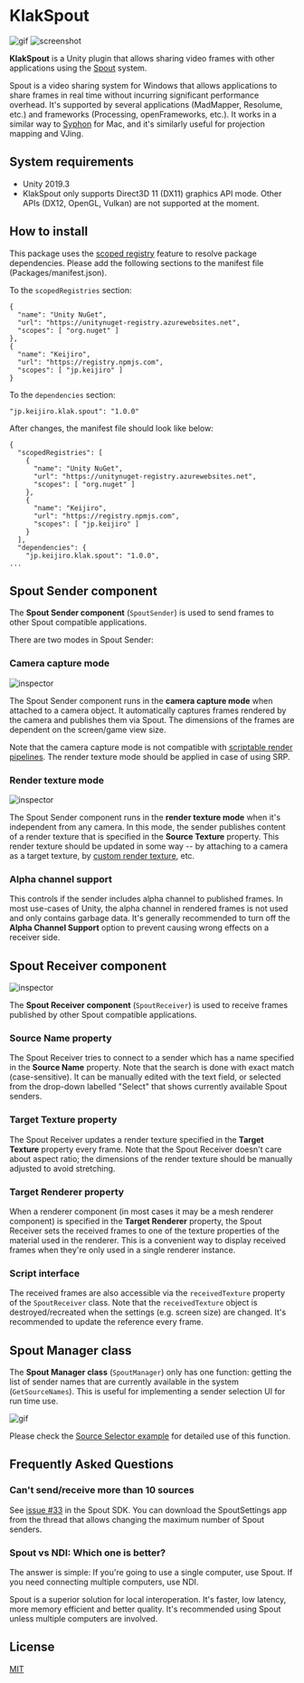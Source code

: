 KlakSpout
=========

![gif](http://i.imgur.com/LxjjcrY.gif)
![screenshot](https://i.imgur.com/8ywrjLB.png)

**KlakSpout** is a Unity plugin that allows sharing video frames with other
applications using the [Spout] system.

[Spout]: http://spout.zeal.co/

Spout is a video sharing system for Windows that allows applications to share
frames in real time without incurring significant performance overhead. It's
supported by several applications (MadMapper, Resolume, etc.) and frameworks
(Processing, openFrameworks, etc.). It works in a similar way to [Syphon] for
Mac, and it's similarly useful for projection mapping and VJing.

[Syphon]: http://syphon.v002.info/

System requirements
-------------------

- Unity 2019.3
- KlakSpout only supports Direct3D 11 (DX11) graphics API mode. Other APIs
  (DX12, OpenGL, Vulkan) are not supported at the moment.

How to install
--------------

This package uses the [scoped registry] feature to resolve package dependencies.
Please add the following sections to the manifest file (Packages/manifest.json).

[scoped registry]: https://docs.unity3d.com/Manual/upm-scoped.html

To the `scopedRegistries` section:

```
{
  "name": "Unity NuGet",
  "url": "https://unitynuget-registry.azurewebsites.net",
  "scopes": [ "org.nuget" ]
},
{
  "name": "Keijiro",
  "url": "https://registry.npmjs.com",
  "scopes": [ "jp.keijiro" ]
}
```

To the `dependencies` section:

```
"jp.keijiro.klak.spout": "1.0.0"
```

After changes, the manifest file should look like below:

```
{
  "scopedRegistries": [
    {
      "name": "Unity NuGet",
      "url": "https://unitynuget-registry.azurewebsites.net",
      "scopes": [ "org.nuget" ]
    },
    {
      "name": "Keijiro",
      "url": "https://registry.npmjs.com",
      "scopes": [ "jp.keijiro" ]
    }
  ],
  "dependencies": {
    "jp.keijiro.klak.spout": "1.0.0",
...
```

Spout Sender component
----------------------

The **Spout Sender component** (`SpoutSender`) is used to send frames to other
Spout compatible applications.

There are two modes in Spout Sender:

### Camera capture mode

![inspector](https://i.imgur.com/2QL6G8P.png)

The Spout Sender component runs in the **camera capture mode** when attached to
a camera object. It automatically captures frames rendered by the camera and
publishes them via Spout. The dimensions of the frames are dependent on the
screen/game view size.

Note that the camera capture mode is not compatible with [scriptable render
pipelines]. The render texture mode should be applied in case of using SRP.

[scriptable render pipelines]: https://docs.unity3d.com/Manual/ScriptableRenderPipeline.html

### Render texture mode

![inspector](https://i.imgur.com/ZnqC6jr.png)

The Spout Sender component runs in the **render texture mode** when it's
independent from any camera. In this mode, the sender publishes content of a
render texture that is specified in the **Source Texture** property. This
render texture should be updated in some way -- by attaching to a camera as a
target texture, by [custom render texture], etc.

[render texture]: https://docs.unity3d.com/Manual/class-RenderTexture.html
[custom render texture]: https://docs.unity3d.com/Manual/CustomRenderTextures.html

### Alpha channel support

This controls if the sender includes alpha channel to published frames. In most
use-cases of Unity, the alpha channel in rendered frames is not used and only
contains garbage data. It's generally recommended to turn off the **Alpha
Channel Support** option to prevent causing wrong effects on a receiver side.

Spout Receiver component
------------------------

![inspector](https://i.imgur.com/C3O1RDy.png)

The **Spout Receiver component** (`SpoutReceiver`) is used to receive frames
published by other Spout compatible applications.

### Source Name property

The Spout Receiver tries to connect to a sender which has a name specified in
the **Source Name** property. Note that the search is done with exact match
(case-sensitive). It can be manually edited with the text field, or selected
from the drop-down labelled "Select" that shows currently available Spout
senders.

### Target Texture property

The Spout Receiver updates a render texture specified in the **Target Texture**
property every frame. Note that the Spout Receiver doesn't care about aspect
ratio; the dimensions of the render texture should be manually adjusted to
avoid stretching.

### Target Renderer property

When a renderer component (in most cases it may be a mesh renderer component)
is specified in the **Target Renderer** property, the Spout Receiver sets the
received frames to one of the texture properties of the material used in the
renderer. This is a convenient way to display received frames when they're only
used in a single renderer instance.

### Script interface

The received frames are also accessible via the `receivedTexture` property of
the `SpoutReceiver` class. Note that the `receivedTexture` object is
destroyed/recreated when the settings (e.g. screen size) are changed. It's
recommended to update the reference every frame.

Spout Manager class
-------------------

The **Spout Manager class** (`SpoutManager`) only has one function: getting the
list of sender names that are currently available in the system
(`GetSourceNames`). This is useful for implementing a sender selection UI
for run time use.

![gif](https://i.imgur.com/C4XUzLk.gif)

Please check the [Source Selector example] for detailed use of this function.

[Source Selector example]: Assets/Test/SourceSelector.cs

Frequently Asked Questions
--------------------------

### Can't send/receive more than 10 sources

See [issue #33] in the Spout SDK. You can download the SpoutSettings app from
the thread that allows changing the maximum number of Spout senders.

[issue #33]: https://github.com/leadedge/Spout2/issues/33

### Spout vs NDI: Which one is better?

The answer is simple: If you're going to use a single computer, use Spout. If
you need connecting multiple computers, use NDI.

Spout is a superior solution for local interoperation. It's faster, low latency,
more memory efficient and better quality. It's recommended using Spout unless
multiple computers are involved.

License
-------

[MIT](LICENSE.md)
